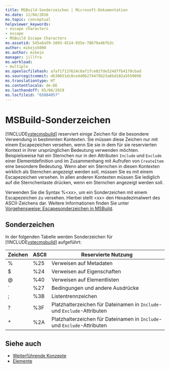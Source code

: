 ```yaml
---
title: MSBuild-Sonderzeichen | Microsoft-Dokumentation
ms.date: 11/04/2016
ms.topic: conceptual
helpviewer_keywords:
- escape characters
- escape
- MSBuild Escape Characters
ms.assetid: 545e6a59-1093-4514-935e-78679a46fb3c
author: mikejo5000
ms.author: mikejo
manager: jillfra
ms.workload:
- multiple
ms.openlocfilehash: a7af1f137624c0af1fce02fde524d7fb4178cbad
ms.sourcegitcommit: db30651dc0ce4d0b274479b23a6bd102a5559098
ms.translationtype: HT
ms.contentlocale: de-DE
ms.lasthandoff: 05/06/2019
ms.locfileid: "65084057"
---
```

# <a name="msbuild-special-characters"></a>MSBuild-Sonderzeichen
[!INCLUDE[vstecmsbuild](../extensibility/internals/includes/vstecmsbuild_md.md)] reserviert einige Zeichen für die besondere Verwendung in bestimmten Kontexten. Sie müssen diese Zeichen nur mit einem Escapezeichen versehen, wenn Sie sie in dem für sie reservierten Kontext in ihrer ursprünglichen Bedeutung verwenden möchten. Beispielsweise hat ein Sternchen nur in den Attributen `Include` und `Exclude` einer Elementdefinition und im Zusammenhang mit Aufrufen von `CreateItem` eine besondere Bedeutung. Wenn aber ein Sternchen in diesen Kontexten wirklich als Sternchen angezeigt werden soll, müssen Sie es mit einem Escapezeichen versehen. In allen anderen Kontexten müssen Sie lediglich auf die Sternchentaste drücken, wenn ein Sternchen angezeigt werden soll.

 Verwenden Sie die Syntax %\<xx>, um ein Sonderzeichen mit einem Escapezeichen zu versehen. Hierbei stellt \<xx> den Hexadezimalwert des ASCII-Zeichens dar. Weitere Informationen finden Sie unter [Vorgehensweise: Escapesonderzeichen in MSBuild](../msbuild/how-to-escape-special-characters-in-msbuild.md).

## <a name="special-characters"></a>Sonderzeichen
 In der folgenden Tabelle werden Sonderzeichen für [!INCLUDE[vstecmsbuild](../extensibility/internals/includes/vstecmsbuild_md.md)] aufgeführt:

|**Zeichen**|**ASCII**|**Reservierte Nutzung**|
|-------------------|---------------|------------------------|
|%|%25|Verweisen auf Metadaten|
|$|%24|Verweisen auf Eigenschaften|
|@|%40|Verweisen auf Elementlisten|
|&#96;|%27|Bedingungen und andere Ausdrücke|
|;|%3B|Listentrennzeichen|
|?|%3F|Platzhalterzeichen für Dateinamen in `Include`- und `Exclude`-Attributen|
|*|%2A|Platzhalterzeichen für Dateinamen in `Include`- und `Exclude`-Attributen|

## <a name="see-also"></a>Siehe auch
- [Weiterführende Konzepte](../msbuild/msbuild-advanced-concepts.md)
- [Elemente](../msbuild/msbuild-items.md)